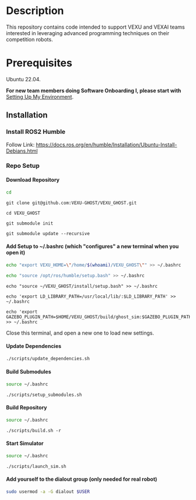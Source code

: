 # Description
This repository contains code intended to support VEXU and VEXAI teams interested in leveraging advanced programming techniques on their competition robots.

# Prerequisites
Ubuntu 22.04.

**For new team members doing Software Onboarding I, please start with** [Setting Up My Environment](https://github.com/VEXU-GHOST/VEXU_GHOST/blob/develop/SetupMyEnvironment.md).

## Installation
### Install ROS2 Humble

Follow Link: https://docs.ros.org/en/humble/Installation/Ubuntu-Install-Debians.html

### Repo Setup
#### Download Repository
```sh
cd
```
```
git clone git@github.com:VEXU-GHOST/VEXU_GHOST.git
```
```
cd VEXU_GHOST
```
```
git submodule init
```
```
git submodule update --recursive
```
#### Add Setup to ~/.bashrc (which "configures" a new terminal when you open it)
```sh
echo "export VEXU_HOME=\"/home/$(whoami)/VEXU_GHOST\"" >> ~/.bashrc
```
```sh
echo "source /opt/ros/humble/setup.bash" >> ~/.bashrc
```
```
echo "source ~/VEXU_GHOST/install/setup.bash" >> ~/.bashrc
```
```
echo 'export LD_LIBRARY_PATH=/usr/local/lib/:$LD_LIBRARY_PATH' >> ~/.bashrc
```
```
echo 'export GAZEBO_PLUGIN_PATH=$HOME/VEXU_GHOST/build/ghost_sim:$GAZEBO_PLUGIN_PATH' >> ~/.bashrc
```
Close this terminal, and open a new one to load new settings.
#### Update Dependencies
```sh
./scripts/update_dependencies.sh
```

#### Build Submodules
```sh
source ~/.bashrc
```
```
./scripts/setup_submodules.sh
```

#### Build Repository
```sh
source ~/.bashrc
```
```
./scripts/build.sh -r
```

#### Start Simulator
```sh
source ~/.bashrc
```
```
./scripts/launch_sim.sh
```

#### Add yourself to the dialout group (only needed for real robot)

```sh
sudo usermod -a -G dialout $USER
```
